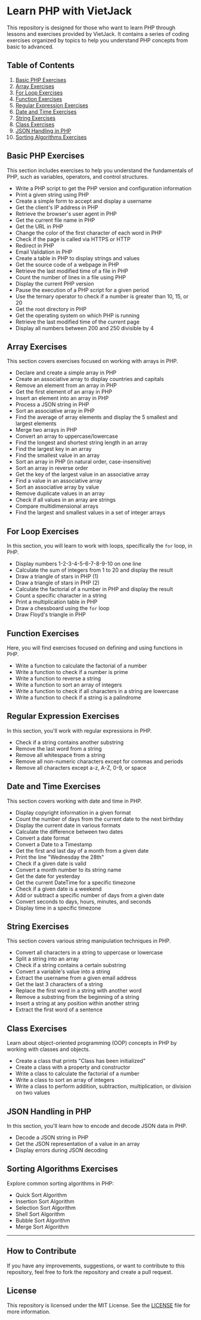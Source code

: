 # Learn PHP with VietJack

This repository is designed for those who want to learn PHP through lessons and exercises provided by VietJack. It contains a series of coding exercises organized by topics to help you understand PHP concepts from basic to advanced.

## Table of Contents
1. [Basic PHP Exercises](#basic-php-exercises)
2. [Array Exercises](#array-exercises)
3. [For Loop Exercises](#for-loop-exercises)
4. [Function Exercises](#function-exercises)
5. [Regular Expression Exercises](#regular-expression-exercises)
6. [Date and Time Exercises](#date-and-time-exercises)
7. [String Exercises](#string-exercises)
8. [Class Exercises](#class-exercises)
9. [JSON Handling in PHP](#json-handling-in-php)
10. [Sorting Algorithms Exercises](#sorting-algorithms-exercises)

## Basic PHP Exercises
This section includes exercises to help you understand the fundamentals of PHP, such as variables, operators, and control structures.
- Write a PHP script to get the PHP version and configuration information
- Print a given string using PHP
- Create a simple form to accept and display a username
- Get the client's IP address in PHP
- Retrieve the browser's user agent in PHP
- Get the current file name in PHP
- Get the URL in PHP
- Change the color of the first character of each word in PHP
- Check if the page is called via HTTPS or HTTP
- Redirect in PHP
- Email Validation in PHP
- Create a table in PHP to display strings and values
- Get the source code of a webpage in PHP
- Retrieve the last modified time of a file in PHP
- Count the number of lines in a file using PHP
- Display the current PHP version
- Pause the execution of a PHP script for a given period
- Use the ternary operator to check if a number is greater than 10, 15, or 20
- Get the root directory in PHP
- Get the operating system on which PHP is running
- Retrieve the last modified time of the current page
- Display all numbers between 200 and 250 divisible by 4

## Array Exercises
This section covers exercises focused on working with arrays in PHP.
- Declare and create a simple array in PHP
- Create an associative array to display countries and capitals
- Remove an element from an array in PHP
- Get the first element of an array in PHP
- Insert an element into an array in PHP
- Process a JSON string in PHP
- Sort an associative array in PHP
- Find the average of array elements and display the 5 smallest and largest elements
- Merge two arrays in PHP
- Convert an array to uppercase/lowercase
- Find the longest and shortest string length in an array
- Find the largest key in an array
- Find the smallest value in an array
- Sort an array in PHP (in natural order, case-insensitive)
- Sort an array in reverse order
- Get the key of the largest value in an associative array
- Find a value in an associative array
- Sort an associative array by value
- Remove duplicate values in an array
- Check if all values in an array are strings
- Compare multidimensional arrays
- Find the largest and smallest values in a set of integer arrays

## For Loop Exercises
In this section, you will learn to work with loops, specifically the `for` loop, in PHP.
- Display numbers 1-2-3-4-5-6-7-8-9-10 on one line
- Calculate the sum of integers from 1 to 20 and display the result
- Draw a triangle of stars in PHP (1)
- Draw a triangle of stars in PHP (2)
- Calculate the factorial of a number in PHP and display the result
- Count a specific character in a string
- Print a multiplication table in PHP
- Draw a chessboard using the `for` loop
- Draw Floyd's triangle in PHP

## Function Exercises
Here, you will find exercises focused on defining and using functions in PHP.
- Write a function to calculate the factorial of a number
- Write a function to check if a number is prime
- Write a function to reverse a string
- Write a function to sort an array of integers
- Write a function to check if all characters in a string are lowercase
- Write a function to check if a string is a palindrome

## Regular Expression Exercises
In this section, you'll work with regular expressions in PHP.
- Check if a string contains another substring
- Remove the last word from a string
- Remove all whitespace from a string
- Remove all non-numeric characters except for commas and periods
- Remove all characters except a-z, A-Z, 0-9, or space

## Date and Time Exercises
This section covers working with date and time in PHP.
- Display copyright information in a given format
- Count the number of days from the current date to the next birthday
- Display the current date in various formats
- Calculate the difference between two dates
- Convert a date format
- Convert a Date to a Timestamp
- Get the first and last day of a month from a given date
- Print the line "Wednesday the 28th"
- Check if a given date is valid
- Convert a month number to its string name
- Get the date for yesterday
- Get the current DateTime for a specific timezone
- Check if a given date is a weekend
- Add or subtract a specific number of days from a given date
- Convert seconds to days, hours, minutes, and seconds
- Display time in a specific timezone

## String Exercises
This section covers various string manipulation techniques in PHP.
- Convert all characters in a string to uppercase or lowercase
- Split a string into an array
- Check if a string contains a certain substring
- Convert a variable's value into a string
- Extract the username from a given email address
- Get the last 3 characters of a string
- Replace the first word in a string with another word
- Remove a substring from the beginning of a string
- Insert a string at any position within another string
- Extract the first word of a sentence

## Class Exercises
Learn about object-oriented programming (OOP) concepts in PHP by working with classes and objects.
- Create a class that prints "Class has been initialized"
- Create a class with a property and constructor
- Write a class to calculate the factorial of a number
- Write a class to sort an array of integers
- Write a class to perform addition, subtraction, multiplication, or division on two values

## JSON Handling in PHP
In this section, you'll learn how to encode and decode JSON data in PHP.
- Decode a JSON string in PHP
- Get the JSON representation of a value in an array
- Display errors during JSON decoding

## Sorting Algorithms Exercises
Explore common sorting algorithms in PHP:
- Quick Sort Algorithm
- Insertion Sort Algorithm
- Selection Sort Algorithm
- Shell Sort Algorithm
- Bubble Sort Algorithm
- Merge Sort Algorithm

---

## How to Contribute

If you have any improvements, suggestions, or want to contribute to this repository, feel free to fork the repository and create a pull request.

## License

This repository is licensed under the MIT License. See the [LICENSE](LICENSE) file for more information.
